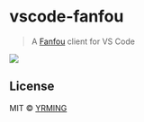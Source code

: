 # vscode-fanfou
>A [Fanfou](http://fanfou.com/) client for VS Code 

![](https://wx3.sinaimg.cn/large/65ad7d5aly1g4a177frafj21c00u0whe.jpg)

## License

MIT © [YRMING](https://github.com/yrming)